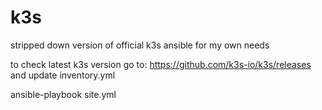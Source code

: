 # k3s


stripped down version of official k3s ansible for my own needs

to check latest k3s version go to: https://github.com/k3s-io/k3s/releases
and update inventory.yml


ansible-playbook site.yml
